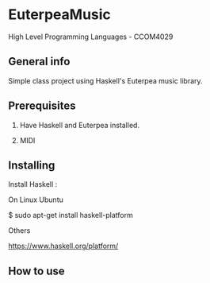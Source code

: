 # EuterpeaMusic
  High Level Programming Languages - CCOM4029  
  
  ## General info
  Simple class project using Haskell's Euterpea music library.
 
  ## Prerequisites
  1) Have Haskell and Euterpea installed.
  
  2) MIDI
  
  ## Installing
  Install Haskell : 
  
  On Linux Ubuntu 
  
  $ sudo apt-get install haskell-platform
  
  Others
  
  https://www.haskell.org/platform/
  
  
  ## How to use
  
  
  
